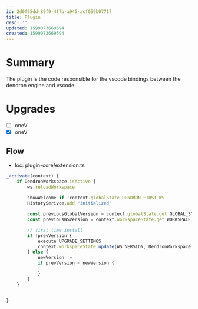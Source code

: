 ```yaml
---
id: 2d0f95dd-89f9-4f7b-a945-acf059b07717
title: Plugin
desc: ''
updated: 1599073669594
created: 1599073669594
---
```


# Summary

The plugin is the code responsible for the vscode bindings between the dendron engine and vscode.

# Upgrades
- [ ] oneV
- [x] oneV

## Flow

- loc: plugin-core/extension.ts
```ts
_activate(context) {
    if DendronWorkspace.isActive {
        ws.reloadWorkspace
        
        showWelcome if !context.globalState.DENDRON_FIRST_WS 
        HistorySerivce.add "initialized"

        const previousGlobalVersion = context.globalState.get GLOBAL_STATE.VERSION_PREV
        const previousWSVersion = context.workspaceState.get WORKSPACE_STATE.WS_VERSION

        // first time install
        if !prevVersion {
            execute UPGRADE_SETTINGS
            context.workspaceState.update(WS_VERSION, DendronWorkspace.version)
        } else {
            newVersion := 
            if prevVersion < newVersion {

            }
        }
    }


}

```